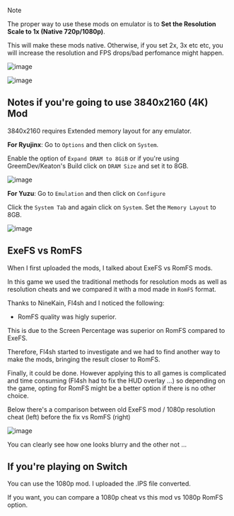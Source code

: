 >[!NOTE]

The proper way to use these mods on emulator is to **Set the Resolution Scale to 1x (Native 720p/1080p)**.

This will make these mods native. Otherwise, if you set 2x, 3x etc etc, you will increase the resolution and FPS drops/bad perfomance might happen.

![image](https://i.gyazo.com/9bc4441face99be41cde9b3fdb4423f5.png)

![image](https://i.gyazo.com/068939ee1b1b4e6cbafae8205a962539.png)

## Notes if you're going to use 3840x2160 (4K) Mod

3840x2160 requires Extended memory layout for any emulator.

**For Ryujinx**: Go to `Options` and then click on `System`.

Enable the option of `Expand DRAM to 8GiB` or if you're using GreemDev/Keaton's Build click on `DRAM Size` and set it to 8GB.

![image](https://i.gyazo.com/91aa18b6f0c20ec163861c01ff037fd1.png)

**For Yuzu**: Go to `Emulation` and then click on `Configure`

Click the `System Tab` and again click on `System`. Set the `Memory Layout` to 8GB.

![image](https://i.gyazo.com/afee192dd95a19c18fccfb33d5027caf.png)

## ExeFS vs RomFS

When I first uploaded the mods, I talked about ExeFS vs RomFS mods.

In this game we used the traditional methods for resolution mods as well as resolution cheats and we compared it with a mod made in `RomFS` format.

Thanks to NineKain, Fl4sh and I noticed the following:

- RomFS quality was higly superior. 

This is due to the Screen Percentage was superior on RomFS compared to ExeFS.

Therefore, Fl4sh started to investigate and we had to find another way to make the mods, bringing the result closer to RomFS.

Finally, it could be done. However applying this to all games is complicated and time consuming (Fl4sh had to fix the HUD overlay ...) so depending on the game, opting for RomFS might be a better option if there is no other choice.

Below there's a comparison between old ExeFS mod / 1080p resolution cheat (left) before the fix vs RomFS (right)

![image](https://i.imgur.com/nuOgNIP.jpeg)

You can clearly see how one looks blurry and the other not ...

## If you're playing on Switch

You can use the 1080p mod. I uploaded the .IPS file converted.

If you want, you can compare a 1080p cheat vs this mod vs 1080p RomFS option.